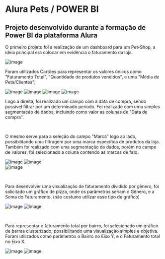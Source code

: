# Alura Pets / POWER BI
<h2>Projeto desenvolvido durante a formação de Power BI da plataforma Alura </h2>


<p>
O primeiro projeto foi a realização de um dashboard para um Pet-Shop, a ideia principal era colocar em evidência o faturamento da loja.
</p>

![image](https://user-images.githubusercontent.com/128874237/228070868-12773585-65dc-4784-93c0-134483388827.png)
<br>

<p> Foram utilizados Cartões para representar os valores únicos como "Faturamento Total", "Quantidade de produtos vendidos", e uma "Média de Pets/Clientes"; </p>

![image](https://user-images.githubusercontent.com/128874237/228075331-22565eb1-a7eb-4d4e-be71-15c6715480c0.png)
![image](https://user-images.githubusercontent.com/128874237/228075471-5f527659-972a-4887-b47d-7482710e7bd2.png)
![image](https://user-images.githubusercontent.com/128874237/228075603-5ff25c5d-832d-446d-a513-17fcbd47ea45.png)
![image](https://user-images.githubusercontent.com/128874237/228072972-8a8cea4a-29a0-4fa4-bdb9-78581ef3e28e.png)
<br>

<p> Logo a direita, foi realizado um campo com a data de compra, sendo possível filtrar por um determinado período. Foi realizado com uma simples segmentação de dados, incluindo como valor as colunas de "Data de compra". </p> 

<br>

<p> O mesmo serve para a seleção do campo "Marca" logo ao lado, possibilitando uma filtragem por uma marca específica de produtos da loja. Também foi realizado com uma segmentação de dados, porém no campo de valores, foi selecionado a coluna contendo as marcas de fato.

![image](https://user-images.githubusercontent.com/128874237/228074920-a85d9440-6aa9-4855-847b-e98dcc51b9ba.png)
![image](https://user-images.githubusercontent.com/128874237/228074796-75261d2a-8bb9-44fb-a157-2e8aa18e2466.png)
<br>
![image](https://user-images.githubusercontent.com/128874237/228075083-96d225f3-09b7-4315-900c-742c4332409c.png)

<br>
  
<p> Para desenvolver uma visualização de faturamento dividido por gênero, foi solicitado um gráfico de pizza, onde os parâmetros seriam o Gênero, e a Soma do Faturamento. (não costumo utilizar esse tipo de gráfico) </p>

![image](https://user-images.githubusercontent.com/128874237/228077328-2e287278-2e15-4b72-b717-f6261168a043.png)
![image](https://user-images.githubusercontent.com/128874237/228077128-8eb64982-750f-4f1e-805a-45534ee2ef69.png)

<br>

<p> Para representar o faturamento total por bairro, foi selecionado um gráfico de barras clusterizado, possibilitando uma visualização simples e objetiva. Foram utilizados como parâmetros o Bairro no Eixo Y, e o Faturamento total no Eixo X. </p>

![image](https://user-images.githubusercontent.com/128874237/228077816-7c0dc100-c151-46da-a29b-b87df272832f.png)
![image](https://user-images.githubusercontent.com/128874237/228077890-a8c60996-7dc0-435e-b1a5-ed28b3313ea8.png)







